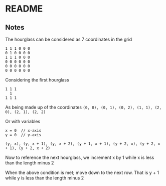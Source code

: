 ﻿# README

## Notes
The hourglass can be considered as 7 coordinates in the grid
```
1 1 1 0 0 0
0 1 0 0 0 0
1 1 1 0 0 0
0 0 0 0 0 0
0 0 0 0 0 0
0 0 0 0 0 0
``` 
Considering the first hourglass
```
1 1 1
  1  
1 1 1
```
As being made up of the coordinates
`(0, 0), (0, 1), (0, 2), (1, 1), (2, 0), (2, 1), (2, 2)`

Or with variables
```
x = 0  // x-axis
y = 0  // y-axis

(y, x), (y, x + 1), (y, x + 2), (y + 1, x + 1), (y + 2, x), (y + 2, x + 1), (y + 2, x + 2)
```

Now to reference the next hourglass, we increment x by 1 while x is less than the length minus 2

When the above condition is met; move down to the next row. That is y + 1 while y is less than the
length minus 2
